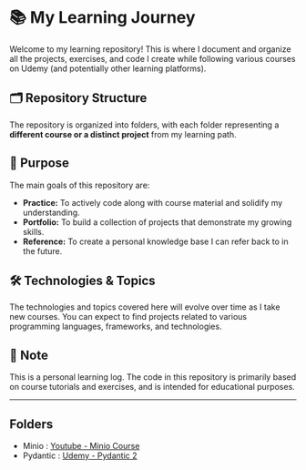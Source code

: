 # 📚 My Learning Journey

Welcome to my learning repository! This is where I document and organize all the projects, exercises, and code I create while following various courses on Udemy (and potentially other learning platforms).

## 🗂 Repository Structure

The repository is organized into folders, with each folder representing a **different course or a distinct project** from my learning path.


## 🎯 Purpose

The main goals of this repository are:
*   **Practice:** To actively code along with course material and solidify my understanding.
*   **Portfolio:** To build a collection of projects that demonstrate my growing skills.
*   **Reference:** To create a personal knowledge base I can refer back to in the future.

## 🛠 Technologies & Topics

The technologies and topics covered here will evolve over time as I take new courses. You can expect to find projects related to various programming languages, frameworks, and technologies.

## 📝 Note

This is a personal learning log. The code in this repository is primarily based on course tutorials and exercises, and is intended for educational purposes.

---


## Folders 

- Minio : [Youtube - Minio Course](https://www.youtube.com/playlist?list=PLFOIsHSSYIK37B3VtACkNksUw8_puUuAC)
- Pydantic : [Udemy - Pydantic 2](https://www.udemy.com/course/pydantic/learn/lecture/41126032)
